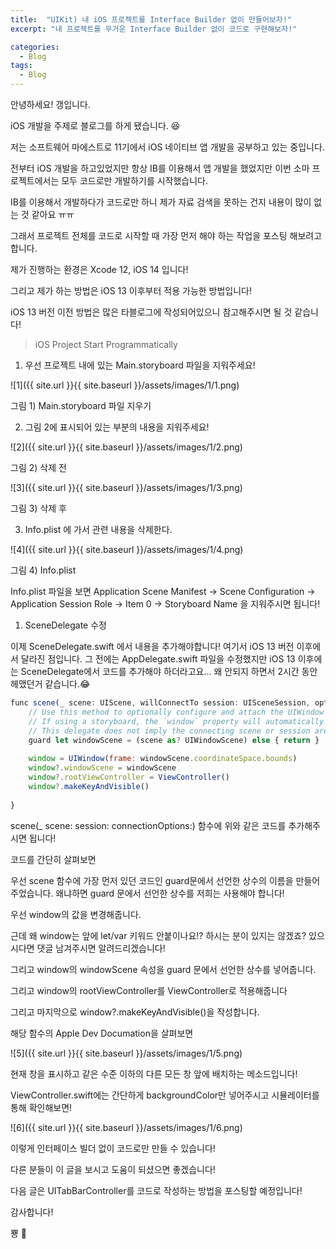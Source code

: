```yaml
---
title:  "UIKit) 내 iOS 프로젝트를 Interface Builder 없이 만들어보자!"
excerpt: "내 프로젝트를 무거운 Interface Builder 없이 코드로 구현해보자!"

categories:
  - Blog
tags:
  - Blog
---
```



안녕하세요! 갱입니다.



iOS 개발을 주제로 블로그를 하게 됐습니다. 😆



저는 소프트웨어 마에스트로 11기에서 iOS 네이티브 앱 개발을 공부하고 있는 중입니다.

전부터 iOS 개발을 하고있었지만 항상 IB를 이용해서 앱 개발을 했었지만 이번 소마 프로젝트에서는 모두 코드로만 개발하기를 시작했습니다.



IB를 이용해서 개발하다가 코드로만 하니 제가 자료 검색을 못하는 건지 내용이 많이 없는 것 같아요 ㅠㅠ



그래서 프로젝트 전체를 코드로 시작할 때 가장 먼저 해야 하는 작업을 포스팅 해보려고합니다.



제가 진행하는 환경은 Xcode 12, iOS 14 입니다!



그리고 제가 하는 방법은 iOS 13 이후부터 적용 가능한 방법입니다!

iOS 13 버전 이전 방법은 많은 타블로그에 작성되어있으니 참고해주시면 될 것 같습니다!



> iOS Project Start Programmatically



1. 우선 프로젝트 내에 있는 Main.storyboard 파일을 지워주세요!

![1]({{ site.url }}{{ site.baseurl }}/assets/images/1/1.png)

그림 1) Main.storyboard 파일 지우기



2. 그림 2에 표시되어 있는 부분의 내용을 지워주세요!



![2]({{ site.url }}{{ site.baseurl }}/assets/images/1/2.png)

그림 2) 삭제 전



![3]({{ site.url }}{{ site.baseurl }}/assets/images/1/3.png)

그림 3) 삭제 후



3. Info.plist 에 가서 관련 내용을 삭제한다.



![4]({{ site.url }}{{ site.baseurl }}/assets/images/1/4.png)

그림 4) Info.plist

Info.plist 파일을 보면 Application Scene Manifest -> Scene Configuration -> Application Session Role -> Item 0 -> Storyboard Name 을 지워주시면 됩니다!



1. SceneDelegate 수정

이제 SceneDelegate.swift 에서 내용을 추가해야합니다! 여기서 iOS 13 버전 이후에서 달라진 점입니다. 그 전에는 AppDelegate.swift 파일을 수정했지만 iOS 13 이후에는 SceneDelegate에서 코드를 추가해야 하더라고요... 왜 안되지 하면서 2시간 동안 헤맸던거 같습니다.😂

```javascript
func scene(_ scene: UIScene, willConnectTo session: UISceneSession, options connectionOptions: UIScene.ConnectionOptions) {
    // Use this method to optionally configure and attach the UIWindow `window` to the provided UIWindowScene `scene`.
    // If using a storyboard, the `window` property will automatically be initialized and attached to the scene.
    // This delegate does not imply the connecting scene or session are new (see `application:configurationForConnectingSceneSession` instead).
    guard let windowScene = (scene as? UIWindowScene) else { return }
    
    window = UIWindow(frame: windowScene.coordinateSpace.bounds)
    window?.windowScene = windowScene
    window?.rootViewController = ViewController()
    window?.makeKeyAndVisible()
    
}
```

scene(_ scene: session: connectionOptions:) 함수에 위와 같은 코드를 추가해주시면 됩니다!

코드를 간단히 살펴보면

우선 scene 함수에 가장 먼저 있던 코드인 guard문에서 선언한 상수의 이름을 만들어 주었습니다. 왜냐하면 guard 문에서 선언한 상수를 저희는 사용해야 합니다!

우선 window의 값을 변경해줍니다.

근데 왜 window는 앞에 let/var 키워드 안붙이나요!? 하시는 분이 있지는 않겠죠? 있으시다면 댓글 남겨주시면 알려드리겠습니다!



그리고 window의 windowScene 속성을 guard 문에서 선언한 상수를 넣어줍니다.



그리고 window의 rootViewController를 ViewController로 적용해줍니다



그리고 마지막으로 window?.makeKeyAndVisible()을 작성합니다.



해당 함수의 Apple Dev Documation을 살펴보면



![5]({{ site.url }}{{ site.baseurl }}/assets/images/1/5.png)

현재 창을 표시하고 같은 수준 이하의 다른 모든 창 앞에 배치하는 메소드입니다!





ViewController.swift에는 간단하게 backgroundColor만 넣어주시고 시뮬레이터를 통해 확인해보면!

![6]({{ site.url }}{{ site.baseurl }}/assets/images/1/6.png)

이렇게 인터페이스 빌더 없이 코드로만 만들 수 있습니다!



다른 분들이 이 글을 보시고 도움이 되셨으면 좋겠습니다!



다음 글은 UITabBarController를 코드로 작성하는 방법을 포스팅할 예정입니다!

감사합니다!

뿅 🤭
